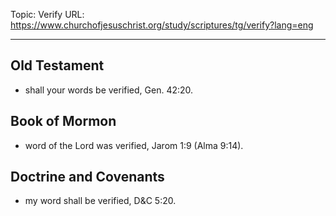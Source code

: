 Topic: Verify
URL: https://www.churchofjesuschrist.org/study/scriptures/tg/verify?lang=eng

---

## Old Testament

- shall your words be verified, Gen. 42:20.

## Book of Mormon

- word of the Lord was verified, Jarom 1:9 (Alma 9:14).

## Doctrine and Covenants

- my word shall be verified, D&C 5:20.

